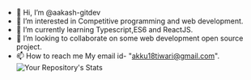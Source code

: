 - 👋 Hi, I’m @aakash-gitdev
- 👀 I’m interested in Competitive programming and web development.
- 🌱 I’m currently learning Typescript,ES6 and ReactJS.
- 💞️ I’m looking to collaborate on some web development open source project.
- 📫 How to reach me 
My email id- "akku18tiwari@gmail.com".
![Your Repository's Stats](https://github-readme-stats.vercel.app/api/top-langs/?username=Your_GitHub_Username&theme=blue-green)

<!---
aakash-gitdev/aakash-gitdev is a ✨ special ✨ repository because its `README.md` (this file) appears on your GitHub profile.
You can click the Preview link to take a look at your changes.
--->
